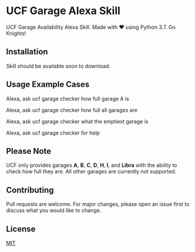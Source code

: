 # UCF Garage Alexa Skill

UCF Garage Availability Alexa Skill. Made with ❤️ using Python 3.7. Go Knights!

## Installation

Skill should be available soon to download.

## Usage Example Cases

Alexa, ask ucf garage checker how full garage A is

Alexa, ask ucf garage checker how full all garages are

Alexa, ask ucf garage checker what the emptiest garage is

Alexa, ask ucf garage checker for help

## Please Note
UCF only provides garages **A**, **B**, **C**, **D**, **H**, **I**, and **Libra** with the ability to check how full they are. All other garages are currently not supported.

## Contributing
Pull requests are welcome. For major changes, please open an issue first to discuss what you would like to change.

## License
[MIT](https://choosealicense.com/licenses/mit/)

